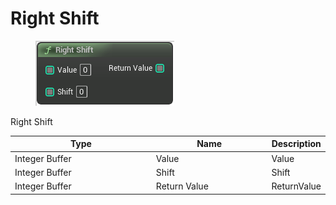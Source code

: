 # Right Shift

<div align="left" data-full-width="false">

<figure><img src="Right_Shift.png" alt=""><figcaption></figcaption></figure>

</div>

Right Shift

<table>
<thead><tr><th width="250">Type</th><th width="200">Name</th><th>Description</th></tr></thead>
<tbody>
<tr><td>Integer Buffer</td><td>Value</td><td>Value</td></tr>
<tr><td>Integer Buffer</td><td>Shift</td><td>Shift</td></tr>
<tr><td>Integer Buffer</td><td>Return Value</td><td>ReturnValue</td></tr>
</tbody>
</table>